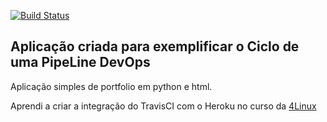 <!-- Status do TravisCI -->
[![Build Status](https://travis-ci.org/NanathRegina/html-site-python.svg?branch=master)](https://travis-ci.org/NanathRegina/html-site-python)

## Aplicação criada para exemplificar o Ciclo de uma PipeLine DevOps
Aplicação simples de portfolio em python e html.

Aprendi a criar a integração do TravisCI com o Heroku no curso da [4Linux](https://www.4linux.com.br/curso/devops-gratis)


